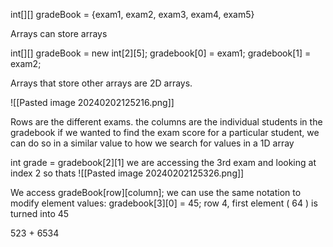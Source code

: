 int\[][] gradeBook = {exam1, exam2, exam3, exam4, exam5} 

Arrays can store arrays

int\[][] gradeBook = new int[2]\[5];
gradebook[0] = exam1;
gradebook[1] = exam2;

Arrays that store other arrays are 2D arrays.


![[Pasted image 20240202125216.png]]

Rows are the different exams.
the columns are the individual students in the gradebook
if we wanted to find the exam score for a particular student, we can do so in a similar value to how we search for values in a 1D array

int grade = gradebook[2]\[1]
we are accessing the 3rd exam and looking at index 2
so thats
![[Pasted image 20240202125326.png]]

We access gradeBook[row]\[column];
we can use the same notation to modify element values:
gradebook[3]\[0] = 45;
row 4, first element ( 64 ) is turned into 45 

523 + 6534 